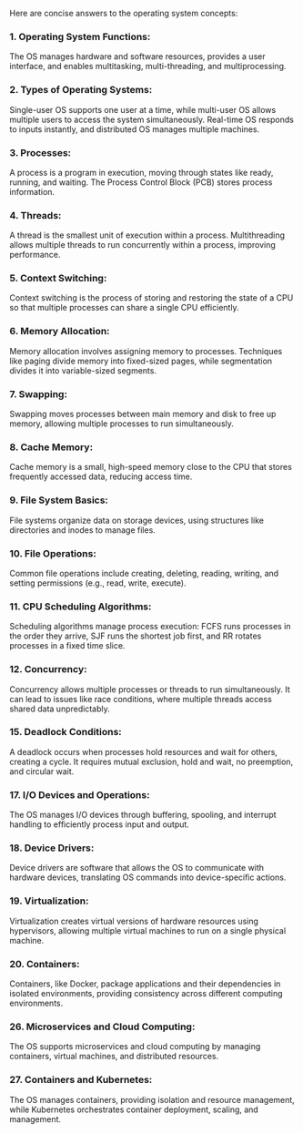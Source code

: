 Here are concise answers to the operating system concepts:

### **1. Operating System Functions:**

The OS manages hardware and software resources, provides a user interface, and enables multitasking, multi-threading, and multiprocessing.

### **2. Types of Operating Systems:**

Single-user OS supports one user at a time, while multi-user OS allows multiple users to access the system simultaneously. Real-time OS responds to inputs instantly, and distributed OS manages multiple machines.

### **3. Processes:**

A process is a program in execution, moving through states like ready, running, and waiting. The Process Control Block (PCB) stores process information.

### **4. Threads:**

A thread is the smallest unit of execution within a process. Multithreading allows multiple threads to run concurrently within a process, improving performance.

### **5. Context Switching:**

Context switching is the process of storing and restoring the state of a CPU so that multiple processes can share a single CPU efficiently.

### **6. Memory Allocation:**

Memory allocation involves assigning memory to processes. Techniques like paging divide memory into fixed-sized pages, while segmentation divides it into variable-sized segments.

### **7. Swapping:**

Swapping moves processes between main memory and disk to free up memory, allowing multiple processes to run simultaneously.

### **8. Cache Memory:**

Cache memory is a small, high-speed memory close to the CPU that stores frequently accessed data, reducing access time.

### **9. File System Basics:**

File systems organize data on storage devices, using structures like directories and inodes to manage files.

### **10. File Operations:**

Common file operations include creating, deleting, reading, writing, and setting permissions (e.g., read, write, execute).

### **11. CPU Scheduling Algorithms:**

Scheduling algorithms manage process execution: FCFS runs processes in the order they arrive, SJF runs the shortest job first, and RR rotates processes in a fixed time slice.

### **12. Concurrency:**

Concurrency allows multiple processes or threads to run simultaneously. It can lead to issues like race conditions, where multiple threads access shared data unpredictably.

### **15. Deadlock Conditions:**

A deadlock occurs when processes hold resources and wait for others, creating a cycle. It requires mutual exclusion, hold and wait, no preemption, and circular wait.

### **17. I/O Devices and Operations:**

The OS manages I/O devices through buffering, spooling, and interrupt handling to efficiently process input and output.

### **18. Device Drivers:**

Device drivers are software that allows the OS to communicate with hardware devices, translating OS commands into device-specific actions.

### **19. Virtualization:**

Virtualization creates virtual versions of hardware resources using hypervisors, allowing multiple virtual machines to run on a single physical machine.

### **20. Containers:**

Containers, like Docker, package applications and their dependencies in isolated environments, providing consistency across different computing environments.

### **26. Microservices and Cloud Computing:**

The OS supports microservices and cloud computing by managing containers, virtual machines, and distributed resources.

### **27. Containers and Kubernetes:**

The OS manages containers, providing isolation and resource management, while Kubernetes orchestrates container deployment, scaling, and management.
